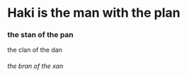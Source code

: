 # Haki is the man with the plan
### the stan of the pan
the clan of the dan
###### the bran of the xan
